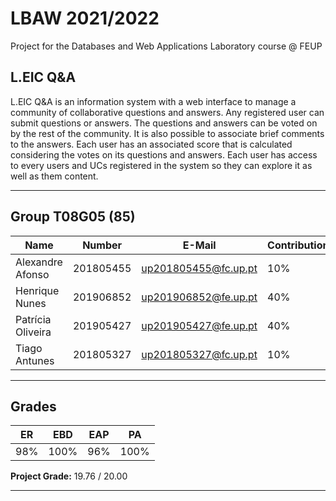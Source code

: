 # LBAW 2021/2022

Project for the Databases and Web Applications Laboratory course @ FEUP

## L.EIC Q&A 

L.EIC Q&A is an information system with a web interface to manage a community of collaborative questions and answers. Any registered user can submit questions or answers. The questions and answers can be voted on by the rest of the community. It is also possible to associate brief comments to the answers. Each user has an associated score that is calculated considering the votes on its questions and answers. Each user has access to every users and UCs registered in the system so they can explore it as well as them content. 

---

## Group T08G05 (85)
| Name             | Number    | E-Mail               | Contribution |
| ---------------- | --------- | -------------------- | ------------ |
| Alexandre Afonso | 201805455 | up201805455@fc.up.pt | 10%          |
| Henrique Nunes   | 201906852 | up201906852@fe.up.pt | 40%          |
| Patrícia Oliveira| 201905427 | up201905427@fe.up.pt | 40%          |
| Tiago Antunes    | 201805327 | up201805327@fc.up.pt | 10%          |

----

## Grades

| ER   | EBD  | EAP  | PA   |
| ---- | ---- | ---- | ---- |
| 98%  | 100% | 96%  | 100% |

**Project Grade:** 19.76 / 20.00

---
